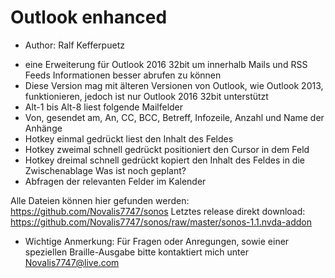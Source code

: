 # Outlook enhanced #

* Author: Ralf Kefferpuetz

- eine Erweiterung für Outlook 2016 32bit um innerhalb Mails und RSS Feeds Informationen besser abrufen zu können
- Diese Version mag mit älteren Versionen von Outlook, wie Outlook 2013, funktionieren, jedoch ist nur Outlook 2016 32bit unterstützt
- Alt-1 bis Alt-8 liest folgende Mailfelder
- Von, gesendet am, An, CC, BCC, Betreff, Infozeile, Anzahl und Name der Anhänge
- Hotkey einmal gedrückt liest den Inhalt des Feldes
- Hotkey zweimal schnell gedrückt positioniert den Cursor in dem Feld
- Hotkey dreimal schnell gedrückt kopiert den Inhalt des Feldes in die Zwischenablage
Was ist noch geplant?
- Abfragen der relevanten Felder im Kalender

Alle Dateien können hier gefunden werden:
https://github.com/Novalis7747/sonos
Letztes release direkt download:
https://github.com/Novalis7747/sonos/raw/master/sonos-1.1.nvda-addon

* Wichtige Anmerkung: Für Fragen oder Anregungen, sowie einer speziellen Braille-Ausgabe bitte kontaktiert mich unter Novalis7747@live.com
